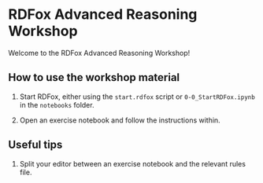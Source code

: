 # RDFox Advanced Reasoning Workshop

Welcome to the RDFox Advanced Reasoning Workshop!

## How to use the workshop material

1. Start RDFox, either using the `start.rdfox` script or `0-0_StartRDFox.ipynb` in the `notebooks` folder.

2. Open an exercise notebook and follow the instructions within.

## Useful tips

1. Split your editor between an exercise notebook and the relevant rules file.